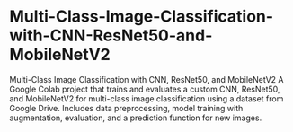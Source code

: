 # Multi-Class-Image-Classification-with-CNN-ResNet50-and-MobileNetV2
Multi-Class Image Classification with CNN, ResNet50, and MobileNetV2  A Google Colab project that trains and evaluates a custom CNN, ResNet50, and MobileNetV2 for multi-class image classification using a dataset from Google Drive. Includes data preprocessing, model training with augmentation, evaluation, and a prediction function for new images.
